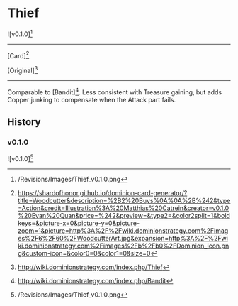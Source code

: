 # Thief

![v0.1.0][^v0.1.0]

---

[Card][^Card]

[Original][^Original]

---

Comparable to [Bandit][^Bandit]. Less consistent with Treasure gaining, but
adds Copper junking to compensate when the Attack part fails.

## History

### v0.1.0

![v0.1.0][^v0.1.0]

[^v0.1.0]: /Revisions/Images/Thief_v0.1.0.png
[^Card]: https://shardofhonor.github.io/dominion-card-generator/?title=Woodcutter&description=%2B2%20Buys%0A%0A%2B%242&type=Action&credit=Illustration%3A%20Matthias%20Catrein&creator=v0.1.0%20Evan%20Quan&price=%242&preview=&type2=&color2split=1&boldkeys=&picture-x=0&picture-y=0&picture-zoom=1&picture=http%3A%2F%2Fwiki.dominionstrategy.com%2Fimages%2F6%2F60%2FWoodcutterArt.jpg&expansion=http%3A%2F%2Fwiki.dominionstrategy.com%2Fimages%2Fb%2Fb0%2FDominion_icon.png&custom-icon=&color0=0&color1=0&size=0
[^Original]: http://wiki.dominionstrategy.com/index.php/Thief
[^Bandit]: http://wiki.dominionstrategy.com/index.php/Bandit
